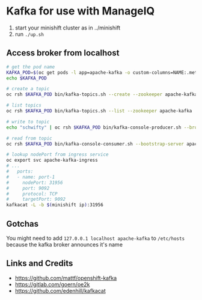 # Kafka for use with ManageIQ

1. start your minishift cluster as in ../minishift
2. run `./up.sh`

## Access broker from localhost

```bash
# get the pod name
KAFKA_POD=$(oc get pods -l app=apache-kafka -o custom-columns=NAME:.metadata.name | tail -n 1)
echo $KAFKA_POD

# create a topic
oc rsh $KAFKA_POD bin/kafka-topics.sh --create --zookeeper apache-kafka --replication-factor 1 --partitions 1 --topic funky

# list topics
oc rsh $KAFKA_POD bin/kafka-topics.sh --list --zookeeper apache-kafka

# write to topic
echo "schwifty" | oc rsh $KAFKA_POD bin/kafka-console-producer.sh --broker-list apache-kafka:9092 --topic funky

# read from topic
oc rsh $KAFKA_POD bin/kafka-console-consumer.sh --bootstrap-server apache-kafka:9092 --topic funky --from-beginning

# lookup nodePort from ingress service
oc export svc apache-kafka-ingress
# ...
#   ports:
#   - name: port-1
#     nodePort: 31956
#     port: 9092
#     protocol: TCP
#     targetPort: 9092
kafkacat -L -b $(minishift ip):31956
```

## Gotchas

You might need to add `127.0.0.1 localhost apache-kafka` to `/etc/hosts` because the kafka broker announces it's name

## Links and Credits

* https://github.com/mattf/openshift-kafka
* https://gitlab.com/goern/oe2k
* https://github.com/edenhill/kafkacat

